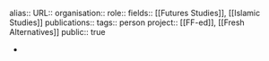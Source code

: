 alias::
URL::
organisation::
role::
fields:: [[Futures Studies]], [[Islamic Studies]] 
publications:: 
tags:: person
project:: [[FF-ed]], [[Fresh Alternatives]] 
public:: true

-